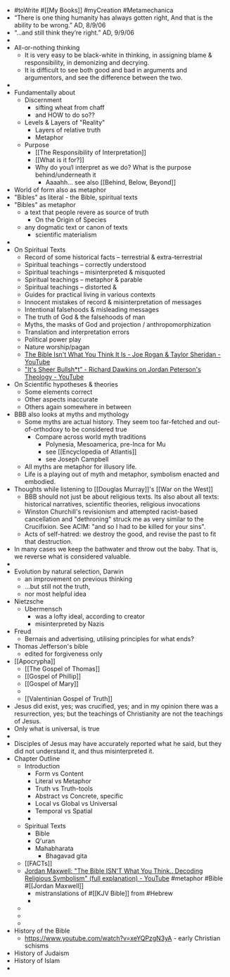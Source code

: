 - #toWrite #[[My Books]] #myCreation #Metamechanica
- “There is one thing humanity has always gotten right,
  And that is the ability to be wrong.”
  AD, 8/9/06
- “...and still think they’re right.”
  AD, 9/9/06
-
- All-or-nothing thinking
	- It is very easy to be black-white in thinking, in assigning blame & responsibility, in demonizing and decrying.
	- It is difficult to see both good and bad in arguments and argumentors, and see the difference between the two.
-
- Fundamentally about
	- Discernment
		- sifting wheat from chaff
		- and HOW to do so??
	- Levels & Layers of "Reality"
		- Layers of relative truth
		- Metaphor
	- Purpose
		- [[The Responsibility of Interpretation]]
		- [[What is it for?]]
		- Why do you/I interpret as we do? What is the purpose behind/underneath it
			- Aaaahh... see also [[Behind, Below, Beyond]]
- World of form also as metaphor
- "Bibles" as literal - the Bible, spiritual texts
- "Bibles" as metaphor
	- a text that people revere as source of truth
		- On the Origin of Species
	- any dogmatic text or canon of texts
		- scientific materialism
-
- On Spiritual Texts
	- Record of some historical facts – terrestrial & extra-terrestrial
	- Spiritual teachings – correctly understood
	- Spiritual teachings – misinterpreted & misquoted
	- Spiritual teachings – metaphor & parable
	- Spiritual teachings – distorted &
	- Guides for practical living in various contexts
	- Innocent mistakes of record & misinterpretation of messages
	- Intentional falsehoods & misleading messages
	- The truth of God & the falsehoods of man
	- Myths, the masks of God and projection / anthropomorphization
	- Translation and interpretation errors
	- Political power play
	- Nature worship/pagan
	- [The Bible Isn't What You Think It Is - Joe Rogan & Taylor Sheridan - YouTube](https://www.youtube.com/watch?v=QVcYO0o_Qgg)
	- ["It's Sheer Bullsh*t” - Richard Dawkins on Jordan Peterson's Theology - YouTube](https://www.youtube.com/watch?v=_eWDiaDOX0E)
- On Scientific hypotheses & theories
	- Some elements correct
	- Other aspects inaccurate
	- Others again somewhere in between
- BBB also looks at myths and mythology
	- Some myths are actual history. They seem too far-fetched and out-of-orthodoxy to be considered true
		- Compare across world myth traditions
			- Polynesia, Mesoamerica, pre-Inca for Mu
			- see [[Encyclopedia of Atlantis]]
			- see Joseph Campbell
	- All myths are metaphor for illusory life.
	- Life is a playing out of myth and metaphor, symbolism enacted and embodied.
- Thoughts while listening to [[Douglas Murray]]'s [[War on the West]]
	- BBB should not just be about religious texts. Its also about all texts: historical narratives, scientific theories, religious invocations
	- Winston Churchill's revisionism and attempted racist-based cancellation and "dethroning" struck me as very similar to the Crucifixion. See ACIM: "and so I had to be killed for your sins".
	- Acts of self-hatred: we destroy the good, and revise the past to fit that destruction.
- In many cases we keep the bathwater and throw out the baby. That is, we reverse what is considered valuable.
-
- Evolution by natural selection, Darwin
	- an improvement on previous thinking
	- ...but still not the truth,
	- nor most helpful idea
- Nietzsche
	- Ubermensch
		- was a lofty ideal, according to creator
		- misinterpreted by Nazis
- Freud
	- Bernais and advertising, utilising principles for what ends?
- Thomas Jefferson's bible
	- edited for forgiveness only
- [[Apocrypha]]
	- [[The Gospel of Thomas]]
	- [[Gospel of Phillip]]
	- [[Gospel of Mary]]
	-
	- [[Valentinian Gospel of Truth]]
- Jesus did exist, yes; was crucified, yes; and in my opinion there was a resurrection, yes; but the teachings of Christianity are not the teachings of Jesus.
- Only what is universal, is true
-
- Disciples of Jesus may have accurately reported what he said, but they did not understand it, and thus misinterpreted it.
- Chapter Outline
	- Introduction
		- Form vs Content
		- Literal vs Metaphor
		- Truth vs Truth-tools
		- Abstract vs Concrete, specific
		- Local vs Global vs Universal
		- Temporal vs Spatial
		-
	- Spiritual Texts
		- Bible
		- Q'uran
		- Mahabharata
			- Bhagavad gita
	- [[FACTs]]
	- [Jordan Maxwell: "The Bible ISN'T What You Think.. Decoding Religious Symbolism" (full explanation) - YouTube](https://www.youtube.com/watch?v=UqHSXTxhH24) #metaphor #Bible #[[Jordan Maxwell]]
		- mistranslations of #[[KJV Bible]] from #Hebrew
		-
	-
	-
	-
- History of the Bible
	- https://www.youtube.com/watch?v=xeYQPzgN3yA - early Christian schisms
- History of Judaism
- History of Islam
-